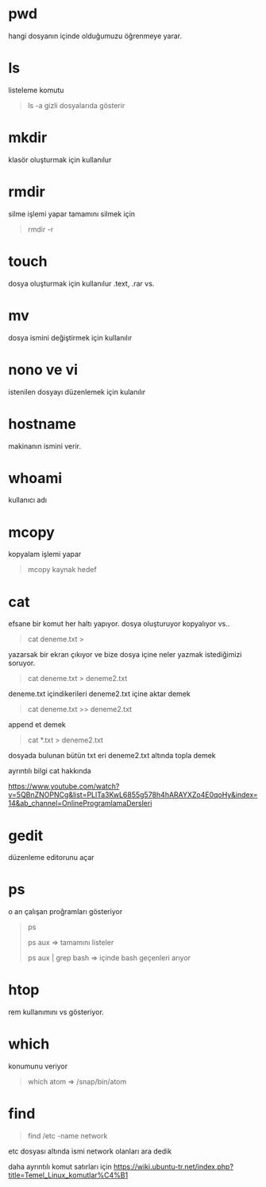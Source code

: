 # pwd

hangi dosyanın içinde olduğumuzu öğrenmeye yarar.

# ls

listeleme komutu
> ls -a gizli dosyalarıda gösterir

# mkdir

klasör oluşturmak için kullanılur

# rmdir
silme işlemi yapar
tamamını silmek için
>rmdir -r

# touch
dosya oluşturmak için kullanılur .text, .rar vs.

# mv
dosya ismini değiştirmek için kullanılır

# nono ve vi
istenilen dosyayı düzenlemek için kulanılır

# hostname
makinanın ismini verir.

# whoami
kullanıcı adı

# mcopy
kopyalam işlemi yapar

> mcopy kaynak hedef



# cat

efsane bir komut her haltı yapıyor.  dosya oluşturuyor kopyalıyor vs..

> cat deneme.txt > 

yazarsak bir ekran çıkıyor ve bize dosya içine neler yazmak istediğimizi soruyor.

> cat deneme.txt > deneme2.txt

deneme.txt içindikerileri deneme2.txt içine aktar demek

> cat deneme.txt >> deneme2.txt

append et demek

> cat *.txt > deneme2.txt 

dosyada bulunan bütün txt eri deneme2.txt altında topla demek 

ayrıntılı bilgi cat hakkında

https://www.youtube.com/watch?v=5QBnZNOPNCg&list=PLlTa3KwL6855g578h4hARAYXZo4E0qoHy&index=14&ab_channel=OnlineProgramlamaDersleri



# gedit

düzenleme editorunu açar



# ps 

o an çalışan proğramları gösteriyor

> ps
>
> ps aux  => tamamını listeler
>
> ps aux | grep bash => içinde bash geçenleri arıyor



# htop

rem kullanımını vs gösteriyor.



# which

konumunu veriyor

> which atom => /snap/bin/atom



# find

> find /etc -name network

etc dosyası altında ismi network olanları ara dedik





daha ayrıntılı komut satırları için
https://wiki.ubuntu-tr.net/index.php?title=Temel_Linux_komutlar%C4%B1
